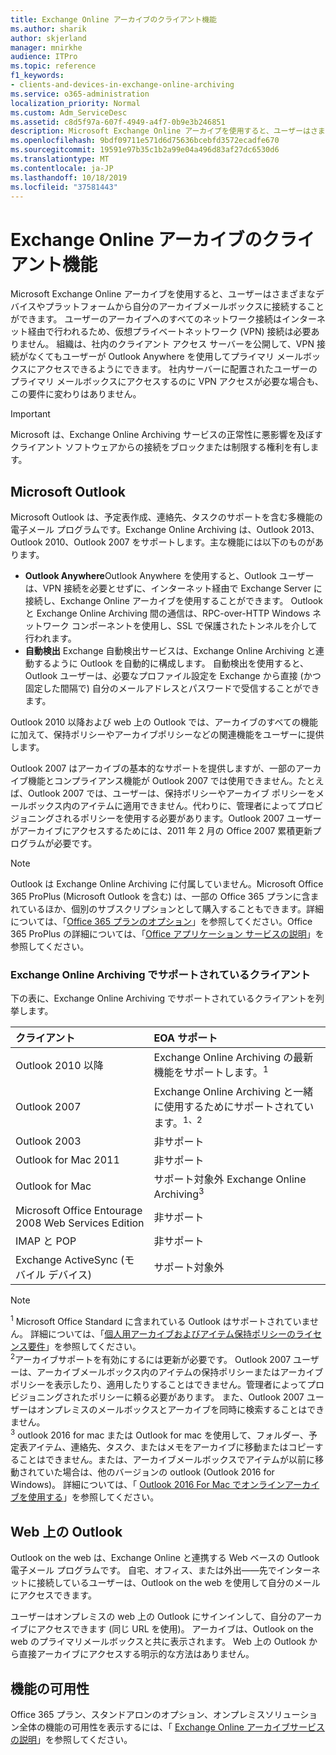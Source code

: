 ```yaml
---
title: Exchange Online アーカイブのクライアント機能
ms.author: sharik
author: skjerland
manager: mnirkhe
audience: ITPro
ms.topic: reference
f1_keywords:
- clients-and-devices-in-exchange-online-archiving
ms.service: o365-administration
localization_priority: Normal
ms.custom: Adm_ServiceDesc
ms.assetid: c8d5f97a-607f-4949-a4f7-0b9e3b246851
description: Microsoft Exchange Online アーカイブを使用すると、ユーザーはさまざまなデバイスやプラットフォームから自分のアーカイブメールボックスに接続することができます。 ユーザーのアーカイブへのすべてのネットワーク接続はインターネット経由で行われるため、仮想プライベートネットワーク (VPN) 接続は必要ありません。 組織は、社内のクライアント アクセス サーバーを公開して、VPN 接続がなくてもユーザーが Outlook Anywhere を使用してプライマリ メールボックスにアクセスできるようにできます。 社内サーバーに配置されたユーザーのプライマリ メールボックスにアクセスするのに VPN アクセスが必要な場合も、この要件に変わりはありません。
ms.openlocfilehash: 9bdf09711e571d6d75636bcebfd3572ecadfe670
ms.sourcegitcommit: 19591e97b35c1b2a99e04a496d83af27dc6530d6
ms.translationtype: MT
ms.contentlocale: ja-JP
ms.lasthandoff: 10/18/2019
ms.locfileid: "37581443"
---
```

# <a name="client-features-in-exchange-online-archiving"></a>Exchange Online アーカイブのクライアント機能

Microsoft Exchange Online アーカイブを使用すると、ユーザーはさまざまなデバイスやプラットフォームから自分のアーカイブメールボックスに接続することができます。 ユーザーのアーカイブへのすべてのネットワーク接続はインターネット経由で行われるため、仮想プライベートネットワーク (VPN) 接続は必要ありません。 組織は、社内のクライアント アクセス サーバーを公開して、VPN 接続がなくてもユーザーが Outlook Anywhere を使用してプライマリ メールボックスにアクセスできるようにできます。 社内サーバーに配置されたユーザーのプライマリ メールボックスにアクセスするのに VPN アクセスが必要な場合も、この要件に変わりはありません。
  
> [!IMPORTANT]
> Microsoft は、Exchange Online Archiving サービスの正常性に悪影響を及ぼすクライアント ソフトウェアからの接続をブロックまたは制限する権利を有します。
  
## <a name="microsoft-outlook"></a>Microsoft Outlook

Microsoft Outlook は、予定表作成、連絡先、タスクのサポートを含む多機能の電子メール プログラムです。Exchange Online Archiving は、Outlook 2013、Outlook 2010、Outlook 2007 をサポートします。主な機能には以下のものがあります。
  
- **Outlook Anywhere**Outlook Anywhere を使用すると、Outlook ユーザーは、VPN 接続を必要とせずに、インターネット経由で Exchange Server に接続し、Exchange Online アーカイブを使用することができます。 Outlook と Exchange Online Archiving 間の通信は、RPC-over-HTTP Windows ネットワーク コンポーネントを使用し、SSL で保護されたトンネルを介して行われます。    
- **自動検出** Exchange 自動検出サービスは、Exchange Online Archiving と連動するように Outlook を自動的に構成します。 自動検出を使用すると、Outlook ユーザーは、必要なプロファイル設定を Exchange から直接 (かつ固定した間隔で) 自分のメールアドレスとパスワードで受信することができます。 

Outlook 2010 以降および web 上の Outlook では、アーカイブのすべての機能に加えて、保持ポリシーやアーカイブポリシーなどの関連機能をユーザーに提供します。
  
Outlook 2007 はアーカイブの基本的なサポートを提供しますが、一部のアーカイブ機能とコンプライアンス機能が Outlook 2007 では使用できません。たとえば、Outlook 2007 では、ユーザーは、保持ポリシーやアーカイブ ポリシーをメールボックス内のアイテムに適用できません。代わりに、管理者によってプロビジョニングされるポリシーを使用する必要があります。Outlook 2007 ユーザーがアーカイブにアクセスするためには、2011 年 2 月の Office 2007 累積更新プログラムが必要です。
  
> [!NOTE]
> Outlook は Exchange Online Archiving に付属していません。Microsoft Office 365 ProPlus (Microsoft Outlook を含む) は、一部の Office 365 プランに含まれているほか、個別のサブスクリプションとして購入することもできます。詳細については、「[Office 365 プランのオプション](../office-365-platform-service-description/office-365-plan-options.md)」を参照してください。Office 365 ProPlus の詳細については、「[Office アプリケーション サービスの説明](../office-applications-service-description/office-applications-service-description.md)」を参照してください。 
  
### <a name="clients-supported-by-exchange-online-archiving"></a>Exchange Online Archiving でサポートされているクライアント

下の表に、Exchange Online Archiving でサポートされているクライアントを列挙します。
  
|**クライアント**|**EOA サポート**|
|:-----|:-----|
|Outlook 2010 以降  <br/> |Exchange Online Archiving の最新機能をサポートします。<sup>1</sup> <br/> |
|Outlook 2007  <br/> |Exchange Online Archiving と一緒に使用するためにサポートされています。<sup>1、2</sup> <br/> |
|Outlook 2003  <br/> |非サポート  <br/> |
|Outlook for Mac 2011  <br/> |非サポート  <br/> |
|Outlook for Mac  <br/> |サポート対象外 Exchange Online Archiving<sup>3</sup> <br/> |
|Microsoft Office Entourage 2008 Web Services Edition  <br/> |非サポート  <br/> |
|IMAP と POP  <br/> |非サポート  <br/> |
|Exchange ActiveSync (モバイル デバイス)  <br/> |サポート対象外  <br/> |
   
> [!NOTE]
> <sup>1</sup> Microsoft Office Standard に含まれている Outlook はサポートされていません。 詳細については、「[個人用アーカイブおよびアイテム保持ポリシーのライセンス要件](https://support.office.com/article/Outlook-license-requirements-for-Exchange-features-46B6B7C5-C3CA-43E5-8424-1E2807917C99)」を参照してください。 <br/> 
<sup>2</sup>アーカイブサポートを有効にするには更新が必要です。 Outlook 2007 ユーザーは、アーカイブメールボックス内のアイテムの保持ポリシーまたはアーカイブポリシーを表示したり、適用したりすることはできません。管理者によってプロビジョニングされたポリシーに頼る必要があります。 また、Outlook 2007 ユーザーはオンプレミスのメールボックスとアーカイブを同時に検索することはできません。 <br/> 
<sup>3</sup> outlook 2016 for mac または Outlook for mac を使用して、フォルダー、予定表アイテム、連絡先、タスク、またはメモをアーカイブに移動またはコピーすることはできません。または、アーカイブメールボックスでアイテムが以前に移動されていた場合は、他のバージョンの outlook (Outlook 2016 for Windows)。 詳細については、「 [Outlook 2016 For Mac でオンラインアーカイブを使用する](https://support.office.com/article/Use-your-online-archive-with-Outlook-2016-for-Mac-45b8439c-2982-4b6b-9097-eed71dbfe238)」を参照してください。 

## <a name="outlook-on-the-web"></a>Web 上の Outlook

Outlook on the web は、Exchange Online と連携する Web ベースの Outlook 電子メール プログラムです。 自宅、オフィス、または外出&mdash;&mdash;先でインターネットに接続しているユーザーは、Outlook on the web を使用して自分のメールにアクセスできます。
  
ユーザーはオンプレミスの web 上の Outlook にサインインして、自分のアーカイブにアクセスできます (同じ URL を使用)。 アーカイブは、Outlook on the web のプライマリメールボックスと共に表示されます。 Web 上の Outlook から直接アーカイブにアクセスする明示的な方法はありません。
  
## <a name="feature-availability"></a>機能の可用性

Office 365 プラン、スタンドアロンのオプション、オンプレミスソリューション全体の機能の可用性を表示するには、「 [Exchange Online アーカイブサービスの説明](exchange-online-archiving-service-description.md)」を参照してください。